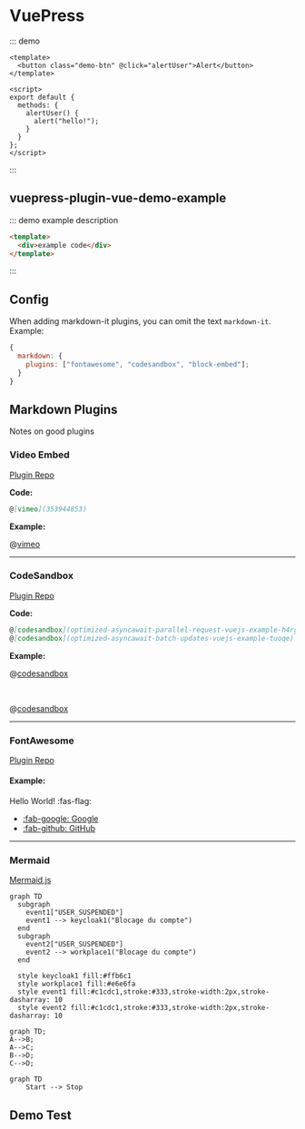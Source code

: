 # VuePress

::: demo

```vue
<template>
  <button class="demo-btn" @click="alertUser">Alert</button>
</template>

<script>
export default {
  methods: {
    alertUser() {
      alert("hello!");
    }
  }
};
</script>
```

:::

## vuepress-plugin-vue-demo-example

::: demo example description

```html {2}
<template>
  <div>example code</div>
</template>
```

:::

## Config

When adding markdown-it plugins, you can omit the text `markdown-it`.  
Example:

```js
{
  markdown: {
    plugins: ["fontawesome", "codesandbox", "block-embed"];
  }
}
```

## Markdown Plugins

Notes on good plugins

### Video Embed

[Plugin Repo](https://github.com/rotorz/markdown-it-block-embed)

<!-- @[youtube](movie id) -->

**Code:**

```markdown
@[vimeo](353944853)
```

**Example:**

@[vimeo](353944853)

---

### CodeSandbox

[Plugin Repo](https://github.com/sergiodxa/markdown-it-codesandbox)

**Code:**

```markdown
@[codesandbox](optimized-asyncawait-parallel-request-vuejs-example-h4rgf)
@[codesandbox](optimized-asyncawait-batch-updates-vuejs-example-tuoqe)
```

**Example:**

@[codesandbox](optimized-asyncawait-parallel-request-vuejs-example-h4rgf)

<br>

@[codesandbox](optimized-asyncawait-batch-updates-vuejs-example-tuoqe)

---

### FontAwesome

[Plugin Repo](https://github.com/nunof07/markdown-it-fontawesome)

#### Example:

Hello World! :fas-flag:

- [:fab-google: Google](https://www.google.com/)
- [:fab-github: GitHub](https://github.com/)

---

### Mermaid

[Mermaid.js](https://mermaidjs.github.io/)

<mermaid />

```mermaid
graph TD
  subgraph
    event1["USER_SUSPENDED"]
    event1 --> keycloak1("Blocage du compte")
  end
  subgraph
    event2["USER_SUSPENDED"]
    event2 --> workplace1("Blocage du compte")
  end

  style keycloak1 fill:#ffb6c1
  style workplace1 fill:#e6e6fa
  style event1 fill:#c1cdc1,stroke:#333,stroke-width:2px,stroke-dasharray: 10
  style event2 fill:#c1cdc1,stroke:#333,stroke-width:2px,stroke-dasharray: 10
```

```mermaid
graph TD;
A-->B;
A-->C;
B-->D;
C-->D;
```

```mermaid
graph TD
    Start --> Stop
```

## Demo Test
